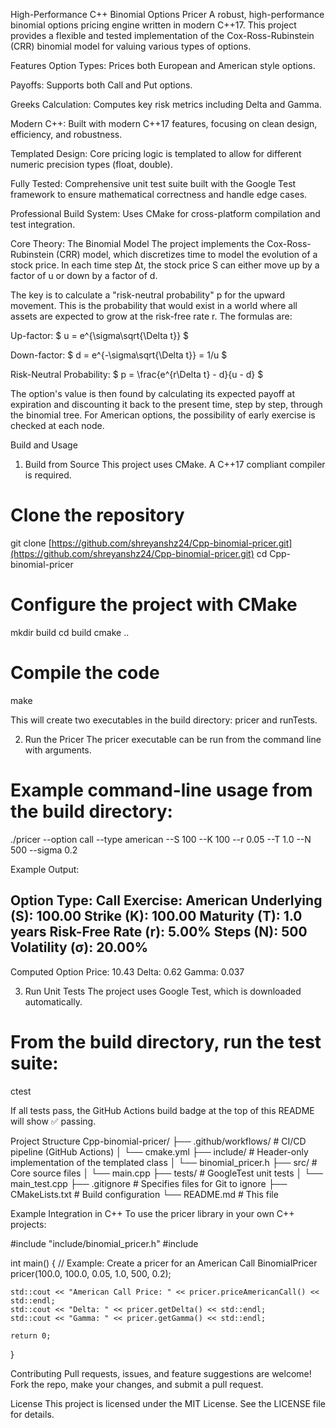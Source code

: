 High-Performance C++ Binomial Options Pricer
A robust, high-performance binomial options pricing engine written in modern C++17. This project provides a flexible and tested implementation of the Cox-Ross-Rubinstein (CRR) binomial model for valuing various types of options.

Features
Option Types: Prices both European and American style options.

Payoffs: Supports both Call and Put options.

Greeks Calculation: Computes key risk metrics including Delta and Gamma.

Modern C++: Built with modern C++17 features, focusing on clean design, efficiency, and robustness.

Templated Design: Core pricing logic is templated to allow for different numeric precision types (float, double).

Fully Tested: Comprehensive unit test suite built with the Google Test framework to ensure mathematical correctness and handle edge cases.

Professional Build System: Uses CMake for cross-platform compilation and test integration.

Core Theory: The Binomial Model
The project implements the Cox-Ross-Rubinstein (CRR) model, which discretizes time to model the evolution of a stock price. In each time step Δt, the stock price S can either move up by a factor of u or down by a factor of d.

The key is to calculate a "risk-neutral probability" p for the upward movement. This is the probability that would exist in a world where all assets are expected to grow at the risk-free rate r. The formulas are:

Up-factor: $ u = e^{\sigma\sqrt{\Delta t}} $

Down-factor: $ d = e^{-\sigma\sqrt{\Delta t}} = 1/u $

Risk-Neutral Probability: $ p = \frac{e^{r\Delta t} - d}{u - d} $

The option's value is then found by calculating its expected payoff at expiration and discounting it back to the present time, step by step, through the binomial tree. For American options, the possibility of early exercise is checked at each node.

Build and Usage
1. Build from Source
This project uses CMake. A C++17 compliant compiler is required.

# Clone the repository
git clone [https://github.com/shreyanshz24/Cpp-binomial-pricer.git](https://github.com/shreyanshz24/Cpp-binomial-pricer.git)
cd Cpp-binomial-pricer

# Configure the project with CMake
mkdir build
cd build
cmake ..

# Compile the code
make

This will create two executables in the build directory: pricer and runTests.

2. Run the Pricer
The pricer executable can be run from the command line with arguments.

# Example command-line usage from the build directory:
./pricer --option call --type american --S 100 --K 100 --r 0.05 --T 1.0 --N 500 --sigma 0.2

Example Output:

Option Type:      Call
Exercise:         American
Underlying (S):   100.00
Strike (K):       100.00
Maturity (T):     1.0 years
Risk-Free Rate (r): 5.00%
Steps (N):        500
Volatility (σ):   20.00%
--------------------
Computed Option Price: 10.43
Delta:                 0.62
Gamma:                 0.037

3. Run Unit Tests
The project uses Google Test, which is downloaded automatically.

# From the build directory, run the test suite:
ctest

If all tests pass, the GitHub Actions build badge at the top of this README will show ✅ passing.

Project Structure
Cpp-binomial-pricer/
├── .github/workflows/    # CI/CD pipeline (GitHub Actions)
│   └── cmake.yml
├── include/              # Header-only implementation of the templated class
│   └── binomial_pricer.h
├── src/                  # Core source files
│   └── main.cpp
├── tests/                # GoogleTest unit tests
│   └── main_test.cpp
├── .gitignore            # Specifies files for Git to ignore
├── CMakeLists.txt        # Build configuration
└── README.md             # This file

Example Integration in C++
To use the pricer library in your own C++ projects:

#include "include/binomial_pricer.h"
#include <iostream>

int main() {
    // Example: Create a pricer for an American Call
    BinomialPricer pricer(100.0, 100.0, 0.05, 1.0, 500, 0.2);

    std::cout << "American Call Price: " << pricer.priceAmericanCall() << std::endl;
    std::cout << "Delta: " << pricer.getDelta() << std::endl;
    std::cout << "Gamma: " << pricer.getGamma() << std::endl;

    return 0;
}

Contributing
Pull requests, issues, and feature suggestions are welcome! Fork the repo, make your changes, and submit a pull request.

License
This project is licensed under the MIT License. See the LICENSE file for details.

